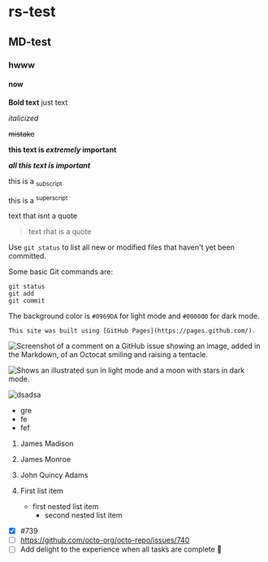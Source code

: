 # rs-test
## MD-test
### hwww
#### now

**Bold text** just text

_italicized_

~~mistake~~

**this text is _extremely_ important**

***all this text is important***

this is a <sub>subscript</sub>

this is a <sup>superscript</sup>

text that isnt a quote

>text rhat is a quote

Use `git status` to list all new or modified files that haven't yet been committed.

Some basic Git commands are:
```
git status
git add
git commit

```

The background color is `#0969DA` for light mode and `#000000` for dark mode.

`This site was built using [GitHub Pages](https://pages.github.com/).`

![Screenshot of a comment on a GitHub issue showing an image, added in the Markdown, of an Octocat smiling and raising a tentacle.](https://myoctocat.com/assets/images/base-octocat.svg)


<picture>
  <source media="(prefers-color-scheme: dark)" srcset="https://user-images.githubusercontent.com/25423296/163456776-7f95b81a-f1ed-45f7-b7ab-8fa810d529fa.png">
  <source media="(prefers-color-scheme: light)" srcset="https://user-images.githubusercontent.com/25423296/163456779-a8556205-d0a5-45e2-ac17-42d089e3c3f8.png">
  <img alt="Shows an illustrated sun in light mode and a moon with stars in dark mode." src="https://user-images.githubusercontent.com/25423296/163456779-a8556205-d0a5-45e2-ac17-42d089e3c3f8.png">
</picture>

![dsadsa](https://user-images.githubusercontent.com/25423296/163456779-a8556205-d0a5-45e2-ac17-42d089e3c3f8.png)

- gre
- fe
- fef

1. James Madison
2. James Monroe
1. John Quincy Adams

1. First list item
   - first nested list item
       - second nested list item
    
- [x] #739
- [ ] https://github.com/octo-org/octo-repo/issues/740
- [ ] Add delight to the experience when all tasks are complete :tada:
